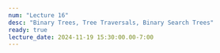 ```yaml
---
num: "Lecture 16"
desc: "Binary Trees, Tree Traversals, Binary Search Trees"
ready: true
lecture_date: 2024-11-19 15:30:00.00-7:00
---
```

